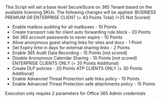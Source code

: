 This Script will set a base level SecureScore on 365 Tenant based on the available licensing SKUs.
The following changes will be applied:
BUSINESS PREMIUM OR ENTERPRISE CLIENT (+ 43 Points Total) (+25 Not Scored)
- Enable mailbox auditing for all mailboxes - 10 Points
- Create transport rule for client auto forwarding rule block - 20 Points
- Set 365 account passwords to never expire - 10 Points
- Allow anonymous guest sharing links for sites and docs - 1 Point
- Set Expiry time in days for external sharing links  -  2 Points
- Enable 365 Audit Data Recording - 15 Points [not scored]
- Disable Anonymous Calendar Sharing  - 10 Points [not scored]
ENTERPRISE CLIENTS ONLY (+ 20 Points Additional)
- Create DLP policies - 20 Points
ATP CLIENTS ONLY (+ 30 Points Additional)
- Enable Advanced Threat Protection safe links policy - 15 Points
- Enable Advanced Threat Protection safe attachments policy - 15 Points



Execution only requies 2 parameters for Office 365 Admin credentials
